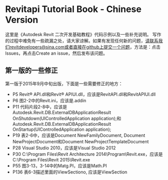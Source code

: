 # Revitapi Tutorial Book - Chinese Version
这里是《Autodesk Revit 二次开发基础教程》代码示例以及一些补充说明。
写作的过程中难免有一些疏漏之处，请大家谅解。如果有发现任何新的问题，请联系我们revitdevelopers@sina.com或者直接在github上提交一个问题，方法是：点击Issues，再点击Create an issue，然后发布该问题。

## 第一版的一些修正
第一版于2015年9月中旬出版，下面是一些需要修正的地方：
* P5 Revit® API.dll和Revit® APIUI.dll，应该是RevitAPI.dll和RevitAPIUI.dll
* P6 图2-2中的Revit.ini，应该是.addin
* P11 代码片段2-8中，应该是Autodesk.Revit.DB.ExternalDBApplicationResult OnShutdown(UIControlledApplication application);和Autodesk.Revit.DB.ExternalDBApplicationResult OnStartup(UIControlledApplication application);
* P19 表2-6中，应该是Document NewFamilyDocument, Document NewProjectDocument和Document NewProjectTemplateDocument
* P28 Visual Studio 2010，应该是Visual Studio 2012
* P30 C:\Program Files\Revit Architecture 2014\Program\Revit.exe，应该是C:\Program Files\Revit 2015\Revit.exe
* P55 图3-13，3-14中的Matg.PI，应该是Math.PI
* P136 表6-3描述里面的ViewSectiono, 应该是ViewSection
